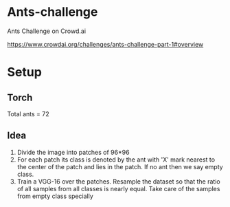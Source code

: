 # Ants-challenge

Ants Challenge on Crowd.ai

https://www.crowdai.org/challenges/ants-challenge-part-1#overview

# Setup

## Torch

Total ants = 72

## Idea

1. Divide the image into patches of 96*96
2. For each patch its class is denoted by the ant with 'X' mark nearest to the center of the patch and lies in the patch. If no ant then we say empty class.
3. Train a VGG-16 over the patches. Resample the dataset so that the ratio of all samples from all classes is nearly equal. Take care of the samples from empty class specially

